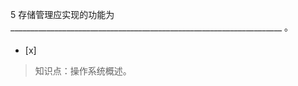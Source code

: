 5
存储管理应实现的功能为
____________________________________________________________________ 。
- [x]  

> 知识点：操作系统概述。
